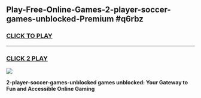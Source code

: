 
## Play-Free-Online-Games-2-player-soccer-games-unblocked-Premium #q6rbz
<h3>
<a href="https://premium.freeplayer.one?title=2-player-soccer-games-unblocked&ref=8M">CLICK TO PLAY</a></h3>
<hr>

<h3>
<a href="https://premium.freeplayer.one?title=2-player-soccer-games-unblocked&ref=8M">CLICK 2 PLAY</a>
  
</h3>

<a href="https://premium.freeplayer.one?title=2-player-soccer-games-unblocked&ref=8M"><img src="https://clearcache.store/games.png"></a>


**2-player-soccer-games-unblocked games unblocked: Your Gateway to Fun and Accessible Online Gaming**
